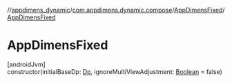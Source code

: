 //[appdimens_dynamic](../../../README.md)/[com.appdimens.dynamic.compose](../README.md)/[AppDimensFixed](README.md)/[AppDimensFixed](-app-dimens-fixed.md)

# AppDimensFixed

[androidJvm]\
constructor(initialBaseDp: [Dp](https://developer.android.com/reference/kotlin/androidx/compose/ui/unit/Dp.html), ignoreMultiViewAdjustment: [Boolean](https://kotlinlang.org/api/core/kotlin-stdlib/kotlin/-boolean/index.html) = false)